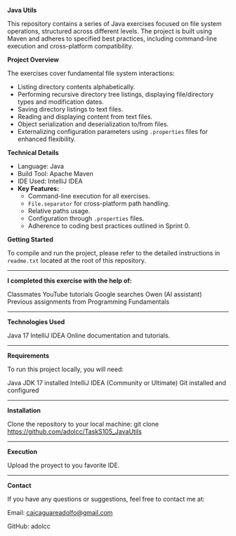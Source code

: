 **Java Utils**

This repository contains a series of Java exercises focused on file system operations, structured across different levels. The project is built using Maven and adheres to specified best practices, including command-line execution and cross-platform compatibility.

**Project Overview**

The exercises cover fundamental file system interactions:
* Listing directory contents alphabetically.
* Performing recursive directory tree listings, displaying file/directory types and modification dates.
* Saving directory listings to text files.
* Reading and displaying content from text files.
* Object serialization and deserialization to/from files.
* Externalizing configuration parameters using `.properties` files for enhanced flexibility.

**Technical Details**

* Language: Java
* Build Tool: Apache Maven
* IDE Used: IntelliJ IDEA
* **Key Features:**
    * Command-line execution for all exercises.
    * `File.separator` for cross-platform path handling.
    * Relative paths usage.
    * Configuration through `.properties` files.
    * Adherence to coding best practices outlined in Sprint 0.

**Getting Started**

To compile and run the project, please refer to the detailed instructions in `readme.txt` located at the root of this repository.

---

**I completed this exercise with the help of:**

Classmates YouTube tutorials Google searches Owen (AI assistant) Previous assignments from Programming Fundamentals

---

**Technologies Used**

Java 17 IntelliJ IDEA Online documentation and tutorials.

---

**Requirements**

To run this project locally, you will need:

Java JDK 17 installed IntelliJ IDEA (Community or Ultimate) Git installed and configured

---

**Installation**

Clone the repository to your local machine: git clone https://github.com/adolcc/TaskS105_JavaUtils

---

**Execution**

Upload the proyect to you favorite IDE.

---

**Contact**

If you have any questions or suggestions, feel free to contact me at:

Email: caicaguareadolfo@gmail.com

GitHub: adolcc
